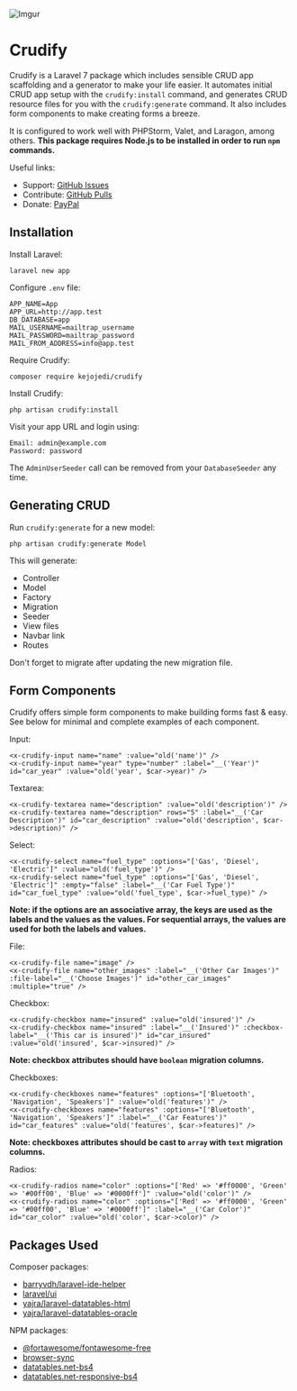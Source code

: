 ![Imgur](https://i.imgur.com/0LaKZQK.png)

# Crudify

Crudify is a Laravel 7 package which includes sensible CRUD app scaffolding and a generator to make your life easier. It automates initial CRUD app setup with the `crudify:install` command, and generates CRUD resource files for you with the `crudify:generate` command. It also includes form components to make creating forms a breeze.

It is configured to work well with PHPStorm, Valet, and Laragon, among others. **This package requires Node.js to be installed in order to run `npm` commands.**

Useful links:

- Support: [GitHub Issues](https://github.com/kejojedi/crudify/issues)
- Contribute: [GitHub Pulls](https://github.com/kejojedi/crudify/pulls)
- Donate: [PayPal](https://www.paypal.com/paypalme2/kjjdion)

## Installation

Install Laravel:

    laravel new app
    
Configure `.env` file:

    APP_NAME=App
    APP_URL=http://app.test
    DB_DATABASE=app
    MAIL_USERNAME=mailtrap_username
    MAIL_PASSWORD=mailtrap_password
    MAIL_FROM_ADDRESS=info@app.test

Require Crudify:

    composer require kejojedi/crudify
    
Install Crudify:

    php artisan crudify:install

Visit your app URL and login using:

    Email: admin@example.com
    Password: password

The `AdminUserSeeder` call can be removed from your `DatabaseSeeder` any time.

## Generating CRUD

Run `crudify:generate` for a new model:

    php artisan crudify:generate Model
    
This will generate:

- Controller
- Model
- Factory
- Migration
- Seeder
- View files
- Navbar link
- Routes

Don't forget to migrate after updating the new migration file.

## Form Components

Crudify offers simple form components to make building forms fast & easy. See below for minimal and complete examples of each component.

Input:

    <x-crudify-input name="name" :value="old('name')" />
    <x-crudify-input name="year" type="number" :label="__('Year')" id="car_year" :value="old('year', $car->year)" />

Textarea:

    <x-crudify-textarea name="description" :value="old('description')" />
    <x-crudify-textarea name="description" rows="5" :label="__('Car Description')" id="car_description" :value="old('description', $car->description)" />
    
Select:

    <x-crudify-select name="fuel_type" :options="['Gas', 'Diesel', 'Electric']" :value="old('fuel_type')" />
    <x-crudify-select name="fuel_type" :options="['Gas', 'Diesel', 'Electric']" :empty="false" :label="__('Car Fuel Type')" id="car_fuel_type" :value="old('fuel_type', $car->fuel_type)" />

**Note: if the options are an associative array, the keys are used as the labels and the values as the values. For sequential arrays, the values are used for both the labels and values.**

File:

    <x-crudify-file name="image" />
    <x-crudify-file name="other_images" :label="__('Other Car Images')" :file-label="__('Choose Images')" id="other_car_images" :multiple="true" />

Checkbox:

    <x-crudify-checkbox name="insured" :value="old('insured')" />
    <x-crudify-checkbox name="insured" :label="__('Insured')" :checkbox-label="__('This car is insured')" id="car_insured" :value="old('insured', $car->insured)" />

**Note: checkbox attributes should have `boolean` migration columns.**

Checkboxes:

    <x-crudify-checkboxes name="features" :options="['Bluetooth', 'Navigation', 'Speakers']" :value="old('features')" />
    <x-crudify-checkboxes name="features" :options="['Bluetooth', 'Navigation', 'Speakers']" :label="__('Car Features')" id="car_features" :value="old('features', $car->features)" />

**Note: checkboxes attributes should be cast to `array` with `text` migration columns.**

Radios:

    <x-crudify-radios name="color" :options="['Red' => '#ff0000', 'Green' => '#00ff00', 'Blue' => '#0000ff']" :value="old('color')" />
    <x-crudify-radios name="color" :options="['Red' => '#ff0000', 'Green' => '#00ff00', 'Blue' => '#0000ff']" :label="__('Car Color')" id="car_color" :value="old('color', $car->color)" />

## Packages Used

Composer packages:

- [barryvdh/laravel-ide-helper](https://github.com/barryvdh/laravel-ide-helper)
- [laravel/ui](https://github.com/laravel/ui)
- [yajra/laravel-datatables-html](https://github.com/yajra/laravel-datatables-html)
- [yajra/laravel-datatables-oracle](https://github.com/yajra/laravel-datatables)

NPM packages:

- [@fortawesome/fontawesome-free](https://www.npmjs.com/package/@fortawesome/fontawesome-free)
- [browser-sync](https://www.npmjs.com/package/browser-sync)
- [datatables.net-bs4](https://www.npmjs.com/package/datatables.net-bs4)
- [datatables.net-responsive-bs4](https://www.npmjs.com/package/datatables.net-responsive-bs4)
